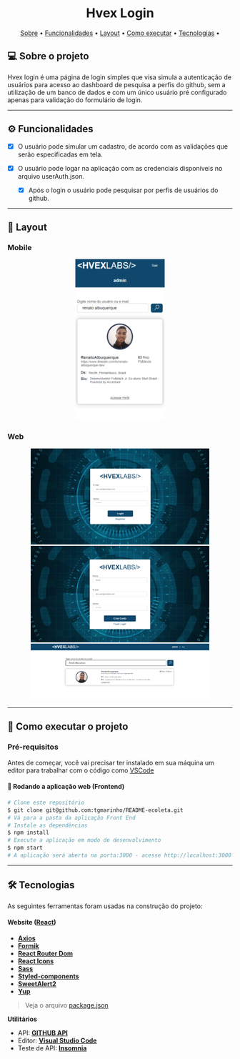 <h1 align="center">
    Hvex Login
</h1>

<p align="center">
 <a href="#-sobre-o-projeto">Sobre</a> •
 <a href="#-funcionalidades">Funcionalidades</a> •
 <a href="#-layout">Layout</a> • 
 <a href="#-como-executar-o-projeto">Como executar</a> • 
 <a href="#-tecnologias">Tecnologias</a> • 
</p>

## 💻 Sobre o projeto

Hvex login é uma página de login simples que visa simula a autenticação de usuários para acesso ao dashboard de pesquisa a perfis do github, sem a utilização de um banco de dados e com um único usuário pré configurado apenas para validação do formulário de login.

---

## ⚙️ Funcionalidades

- [x] O usuário pode simular um cadastro, de acordo com as validações que serão especificadas em tela.

- [x] O usuário pode logar na aplicação com as credenciais disponíveis no arquivo userAuth.json.
  - [x] Após o login o usuário pode pesquisar por perfis de usuários do github.

---

## 🎨 Layout

### Mobile

<p align="center">
  <img alt="tela_dashboard_mobile" title="#tela_dashboard_mobile" src="./src/img/tela_dashboard_mobile.png" width="200px">
</p>

### Web

<p align="center">
  <img alt="tela_dashboard_mobile" title="#tela_dashboard_mobile" src="./src/img/tela_login_web.png" width="400px">
  <img alt="tela_registro_web" title="#tela_registro_web" src="./src/img/tela_registro_web.png" width="400px">
  <img alt="tela_dashboard_web" title="#tela_dashboard_web" src="./src/img/tela_dashboard_web.png" width="400px">
</p>

---

## 🚀 Como executar o projeto

### Pré-requisitos

Antes de começar, você vai precisar ter instalado em sua máquina um editor para trabalhar com o código como [VSCode](https://code.visualstudio.com/)

#### 🧭 Rodando a aplicação web (Frontend)

```bash
# Clone este repositório
$ git clone git@github.com:tgmarinho/README-ecoleta.git
# Vá para a pasta da aplicação Front End
# Instale as dependências
$ npm install
# Execute a aplicação em modo de desenvolvimento
$ npm start
# A aplicação será aberta na porta:3000 - acesse http://localhost:3000
```

---

## 🛠 Tecnologias

As seguintes ferramentas foram usadas na construção do projeto:

#### **Website** ([React](https://reactjs.org/))

- **[Axios](https://github.com/axios/axios)**
- **[Formik](https://formik.org/docs/overview)**
- **[React Router Dom](https://github.com/ReactTraining/react-router/tree/master/packages/react-router-dom)**
- **[React Icons](https://react-icons.github.io/react-icons/)**
- **[Sass](https://www.npmjs.com/package/sass)**
- **[Styled-components](https://styled-components.com)**
- **[SweetAlert2](https://sweetalert2.github.io/#download)**
- **[Yup](https://github.com/jquense/yup)**

> Veja o arquivo [package.json](https://github.com/tgmarinho/README-ecoleta/blob/master/web/package.json)

**Utilitários**

- API: **[GITHUB API](https://servicodados.ibge.gov.br/api/docs/localidades?versao=1)**
- Editor: **[Visual Studio Code](https://code.visualstudio.com/)**
- Teste de API: **[Insomnia](https://insomnia.rest/)**
